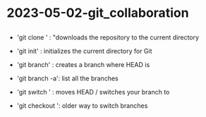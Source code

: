 # 2023-05-02-git_collaboration

##
- 'git clone <URL>' : "downloads the repository to the current directory
- 'git init' : initializes the current directory for Git

- 'git branch<name>' : creates a branch where HEAD is
- 'git branch -a':  list all the branches
- 'git switch <NAME>' : moves HEAD / switches your branch to <NAME>
- 'git checkout <NAME>': older way to switch branches






